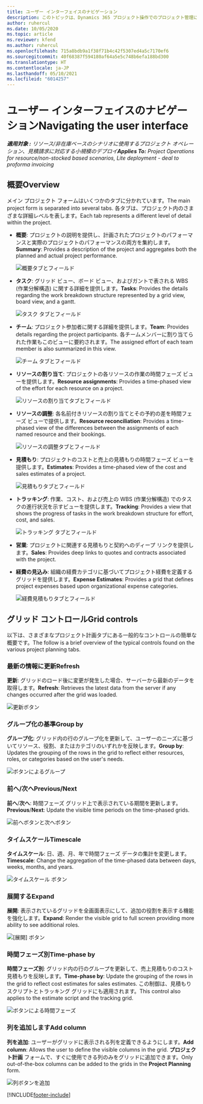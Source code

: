 ```yaml
---
title: ユーザー インターフェイスのナビゲーション
description: このトピックは、Dynamics 365 プロジェクト操作でのプロジェクト管理に関する情報を提供します。
author: ruhercul
ms.date: 10/05/2020
ms.topic: article
ms.reviewer: kfend
ms.author: ruhercul
ms.openlocfilehash: 715a8bdb9a1f38f71b4c42f5307ed4a5c7170ef6
ms.sourcegitcommit: 40f68387f594180af64a5e5c748b6efa188bd300
ms.translationtype: HT
ms.contentlocale: ja-JP
ms.lasthandoff: 05/10/2021
ms.locfileid: "6014257"
---
```

# <a name="navigating-the-user-interface"></a><span data-ttu-id="21442-103">ユーザー インターフェイスのナビゲーション</span><span class="sxs-lookup"><span data-stu-id="21442-103">Navigating the user interface</span></span>

<span data-ttu-id="21442-104">_**適用対象 :** リソース/非在庫ベースのシナリオに使用するプロジェクト オペレーション、見積請求に対応する小規模のデプロイ_</span><span class="sxs-lookup"><span data-stu-id="21442-104">_**Applies To:** Project Operations for resource/non-stocked based scenarios, Lite deployment - deal to proforma invoicing_</span></span>

## <a name="overview"></a><span data-ttu-id="21442-105">概要</span><span class="sxs-lookup"><span data-stu-id="21442-105">Overview</span></span>

<span data-ttu-id="21442-106">メイン プロジェクト フォームはいくつかのタブに分かれています。</span><span class="sxs-lookup"><span data-stu-id="21442-106">The main project form is separated into several tabs.</span></span> <span data-ttu-id="21442-107">各タブは、プロジェクト内のさまざまな詳細レベルを表します。</span><span class="sxs-lookup"><span data-stu-id="21442-107">Each tab represents a different level of detail within the project.</span></span>

- <span data-ttu-id="21442-108">**概要**: プロジェクトの説明を提供し、計画されたプロジェクトのパフォーマンスと実際のプロジェクトのパフォーマンスの両方を集約します。</span><span class="sxs-lookup"><span data-stu-id="21442-108">**Summary**: Provides a description of the project and aggregates both the planned and actual project performance.</span></span>

    ![概要タブとフィールド](media/navigation7.png)

- <span data-ttu-id="21442-110">**タスク**: グリッド ビュー、ボード ビュー、およびガントで表される WBS (作業分解構造) に関する詳細を提供します。</span><span class="sxs-lookup"><span data-stu-id="21442-110">**Tasks**: Provides the details regarding the work breakdown structure represented by a grid view, board view, and a gantt.</span></span>

    ![タスク タブとフィールド](media/navigation8.png)

- <span data-ttu-id="21442-112">**チーム**: プロジェクト参加者に関する詳細を提供します。</span><span class="sxs-lookup"><span data-stu-id="21442-112">**Team**: Provides details regarding the project participants.</span></span> <span data-ttu-id="21442-113">各チームメンバーに割り当てられた作業もこのビューに要約されます。</span><span class="sxs-lookup"><span data-stu-id="21442-113">The assigned effort of each team member is also summarized in this view.</span></span>

    ![チーム タブとフィールド](media/navigation9.png)

- <span data-ttu-id="21442-115">**リソースの割り当て**: プロジェクトの各リソースの作業の時間フェーズ ビューを提供します。</span><span class="sxs-lookup"><span data-stu-id="21442-115">**Resource assignments**: Provides a time-phased view of the effort for each resource on a project.</span></span>

    ![リソースの割り当てタブとフィールド](media/navigation10.png)

- <span data-ttu-id="21442-117">**リソースの調整**: 各名前付きリソースの割り当てとその予約の差を時間フェーズ ビューで提供します。</span><span class="sxs-lookup"><span data-stu-id="21442-117">**Resource reconciliation**: Provides a time-phased view of the differences between the assignments of each named resource and their bookings.</span></span>

    ![リソースの調整タブとフィールド](media/navigation11.png)

- <span data-ttu-id="21442-119">**見積もり**: プロジェクトのコストと売上の見積もりの時間フェーズ ビューを提供します。</span><span class="sxs-lookup"><span data-stu-id="21442-119">**Estimates**: Provides a time-phased view of the cost and sales estimates of a project.</span></span>

    ![見積もりタブとフィールド](media/navigation12.png)

- <span data-ttu-id="21442-121">**トラッキング**: 作業、コスト、および売上の WBS (作業分解構造) でのタスクの進行状況を示すビューを提供します。</span><span class="sxs-lookup"><span data-stu-id="21442-121">**Tracking**: Provides a view that shows the progress of tasks in the work breakdown structure for effort, cost, and sales.</span></span>

    ![トラッキング タブとフィールド](media/navigation13.png)

- <span data-ttu-id="21442-123">**営業**: プロジェクトに関連する見積もりと契約へのディープ リンクを提供します。</span><span class="sxs-lookup"><span data-stu-id="21442-123">**Sales**: Provides deep links to quotes and contracts associated with the project.</span></span>

- <span data-ttu-id="21442-124">**経費の見込み**: 組織の経費カテゴリに基づいてプロジェクト経費を定義するグリッドを提供します。</span><span class="sxs-lookup"><span data-stu-id="21442-124">**Expense Estimates**: Provides a grid that defines project expenses based upon organizational expense categories.</span></span>

    ![経費見積もりタブとフィールド](media/navigation14.png)

## <a name="grid-controls"></a><span data-ttu-id="21442-126">グリッド コントロール</span><span class="sxs-lookup"><span data-stu-id="21442-126">Grid controls</span></span>

<span data-ttu-id="21442-127">以下は、さまざまなプロジェクト計画タブにある一般的なコントロールの簡単な概要です。</span><span class="sxs-lookup"><span data-stu-id="21442-127">The follow is a brief overview of the typical controls found on the various project planning tabs.</span></span>

### <a name="refresh"></a><span data-ttu-id="21442-128">最新の情報に更新</span><span class="sxs-lookup"><span data-stu-id="21442-128">Refresh</span></span>

<span data-ttu-id="21442-129">**更新**: グリッドのロード後に変更が発生した場合、サーバーから最新のデータを取得します。</span><span class="sxs-lookup"><span data-stu-id="21442-129">**Refresh**: Retrieves the latest data from the server if any changes occurred after the grid was loaded.</span></span>

![更新ボタン](media/navigation7.png)

### <a name="group-by"></a><span data-ttu-id="21442-131">グループ化の基準</span><span class="sxs-lookup"><span data-stu-id="21442-131">Group by</span></span>

<span data-ttu-id="21442-132">**グループ化**: グリッド内の行のグループ化を更新して、ユーザーのニーズに基づいてリソース、役割、またはカテゴリのいずれかを反映します。</span><span class="sxs-lookup"><span data-stu-id="21442-132">**Group by**: Updates the grouping of the rows in the grid to reflect either resources, roles, or categories based on the user's needs.</span></span>

![ボタンによるグループ](media/navigation6.png)

### <a name="previousnext"></a><span data-ttu-id="21442-134">前へ/次へ</span><span class="sxs-lookup"><span data-stu-id="21442-134">Previous/Next</span></span>

<span data-ttu-id="21442-135">**前へ**/**次へ**: 時間フェーズ グリッド上で表示されている期間を更新します。</span><span class="sxs-lookup"><span data-stu-id="21442-135">**Previous**/**Next**: Update the visible time periods on the time-phased grids.</span></span>

![前へボタンと次へボタン](media/navigation2.png)

### <a name="timescale"></a><span data-ttu-id="21442-137">タイムスケール</span><span class="sxs-lookup"><span data-stu-id="21442-137">Timescale</span></span>

<span data-ttu-id="21442-138">**タイムスケール**: 日、週、月、年で時間フェーズ データの集計を変更します。</span><span class="sxs-lookup"><span data-stu-id="21442-138">**Timescale**: Change the aggregation of the time-phased data between days, weeks, months, and years.</span></span>

![タイムスケール ボタン](media/navigation3.png)

### <a name="expand"></a><span data-ttu-id="21442-140">展開する</span><span class="sxs-lookup"><span data-stu-id="21442-140">Expand</span></span>

<span data-ttu-id="21442-141">**展開**: 表示されているグリッドを全画面表示にして、追加の役割を表示する機能を強化します。</span><span class="sxs-lookup"><span data-stu-id="21442-141">**Expand**: Render the visible grid to full screen providing more ability to see additional roles.</span></span>

![[展開] ボタン](media/navigation4.png)

### <a name="time-phase-by"></a><span data-ttu-id="21442-143">時間フェーズ別</span><span class="sxs-lookup"><span data-stu-id="21442-143">Time-phase by</span></span>

<span data-ttu-id="21442-144">**時間フェーズ別**: グリッド内の行のグループを更新して、売上見積もりのコスト見積もりを反映します。</span><span class="sxs-lookup"><span data-stu-id="21442-144">**Time-phase by**: Update the grouping of the rows in the grid to reflect cost estimates for sales estimates.</span></span> <span data-ttu-id="21442-145">この制御は、見積もりスクリプトとトラッキング グリッドにも適用されます。</span><span class="sxs-lookup"><span data-stu-id="21442-145">This control also applies to the estimate script and the tracking grid.</span></span>

![ボタンによる時間フェーズ](media/navigation0.png)

### <a name="add-column"></a><span data-ttu-id="21442-147">列を追加します</span><span class="sxs-lookup"><span data-stu-id="21442-147">Add column</span></span>

<span data-ttu-id="21442-148">**列を追加**: ユーザーがグリッドに表示される列を定義できるようにします。</span><span class="sxs-lookup"><span data-stu-id="21442-148">**Add column**: Allows the user to define the visible columns in the grid.</span></span> <span data-ttu-id="21442-149">**プロジェクト計画** フォームで、すぐに使用できる列のみをグリッドに追加できます。</span><span class="sxs-lookup"><span data-stu-id="21442-149">Only out-of-the-box columns can be added to the grids in the **Project Planning** form.</span></span>

![列ボタンを追加](media/navigation5.png)


[!INCLUDE[footer-include](../includes/footer-banner.md)]